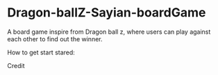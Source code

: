 # Dragon-ballZ-Sayian-boardGame
A board game inspire from Dragon ball z, where users can play against each other to find out the winner. 

How to get start stared:




Credit
